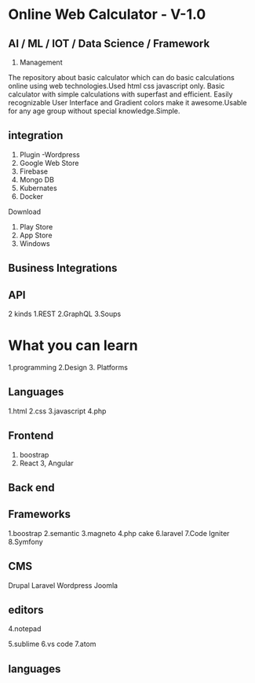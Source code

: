 # Online Web Calculator - V-1.0 


## AI / ML / IOT / Data Science / Framework

1. Management

The repository about basic calculator which can do basic calculations online using web technologies.Used html css javascript only. 
Basic calculator with simple calculations with superfast and efficient.
Easily recognizable User Interface and Gradient colors make it awesome.Usable for any age group without special knowledge.Simple.

## integration
1. Plugin -Wordpress
2. Google Web Store
3. Firebase
4. Mongo DB
5. Kubernates
6. Docker

Download

1. Play Store
2. App Store
3. Windows


## Business Integrations

## API
2 kinds
1.REST
2.GraphQL
3.Soups

# What you can learn
1.programming
2.Design
3. Platforms
## Languages
1.html
2.css
3.javascript
4.php
## Frontend
1. boostrap
2. React
3, Angular

## Back end

## Frameworks
1.boostrap
2.semantic
3.magneto
4.php cake
6.laravel
7.Code Igniter
8.Symfony

## CMS
Drupal
Laravel
Wordpress
Joomla



## editors
4.notepad

5.sublime
6.vs code
7.atom

## languages

 
 

